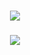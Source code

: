 <h1 align="center">
    <img src="https://readme-typing-svg.herokuapp.com/?font=Righteous&size=35&center=true&vCenter=true&width=500&height=70&duration=4000&lines=Hi+There+!+👋;+I'm+zqodev+!;" />
</h1>

###

<p align="center">
  <a href="https://skillicons.dev">
    <img src="https://skillicons.dev/icons?i=c,java,js,ts,py,html,css,mysql,mongodb,git,arch" />
  </a>
</p>

